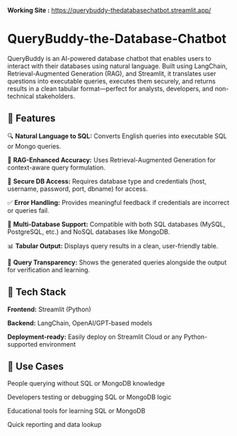 <b>Working Site :</b> https://querybuddy-thedatabasechatbot.streamlit.app/

# QueryBuddy-the-Database-Chatbot
QueryBuddy is an AI-powered database chatbot that enables users to interact with their databases using natural language. Built using LangChain, Retrieval-Augmented Generation (RAG), and Streamlit, it translates user questions into executable queries, executes them securely, and returns results in a clean tabular format—perfect for analysts, developers, and non-technical stakeholders.

<h2>🔧 Features</h2>

🔍 <b>Natural Language to SQL:</b> Converts English queries into executable SQL or Mongo queries.

🧠 <b>RAG-Enhanced Accuracy:</b> Uses Retrieval-Augmented Generation for context-aware query formulation.

🔐 <b>Secure DB Access:</b> Requires database type and credentials (host, username, password, port, dbname) for access.

✅ <b>Error Handling:</b> Provides meaningful feedback if credentials are incorrect or queries fail.

🔗 <b>Multi-Database Support:</b> Compatible with both SQL databases (MySQL, PostgreSQL, etc.) and NoSQL databases like MongoDB.

📊 <b>Tabular Output:</b> Displays query results in a clean, user-friendly table.

🧾 <b>Query Transparency:</b> Shows the generated queries alongside the output for verification and learning.

<h2>🚀 Tech Stack</h2>

<b>Frontend:</b> Streamlit (Python)

<b>Backend:</b> LangChain, OpenAI/GPT-based models

<b>Deployment-ready:</b> Easily deploy on Streamlit Cloud or any Python-supported environment

<h2>📌 Use Cases</h2>

People querying without SQL or MongoDB knowledge

Developers testing or debugging SQL or MongoDB logic

Educational tools for learning SQL or MongoDB

Quick reporting and data lookup

